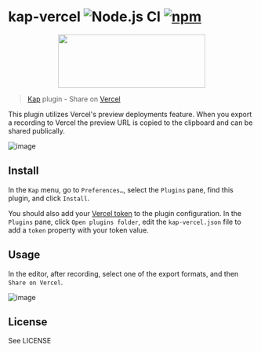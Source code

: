 # kap-vercel ![Node.js CI](https://github.com/delianides/kap-vercel/workflows/Node.js%20CI/badge.svg?branch=master) [![npm](https://img.shields.io/npm/dt/kap-vercel.svg)](https://www.npmjs.com/package/kap-vercel)

<p align="center">
  <img width="300" height="109" src="vercel.png">
</p>

> [Kap](https://github.com/wulkano/kap) plugin - Share on [Vercel](https://vercel.com)

This plugin utilizes Vercel's preview deployments feature. When you export a recording to Vercel the preview URL is copied to the clipboard and can be shared publically.

![image](https://user-images.githubusercontent.com/1020551/127328782-1c095e6a-dac5-443e-a539-bbecc1721a0e.png)

## Install

In the `Kap` menu, go to `Preferences…`, select the `Plugins` pane, find this plugin, and click `Install`.

You should also add your [Vercel token](https://vercel.com/account/tokens) to the plugin configuration.
In the `Plugins` pane, click `Open plugins folder`, edit the `kap-vercel.json` file to add a `token` property with your token value.

## Usage

In the editor, after recording, select one of the export formats, and then `Share on Vercel`.

![image](https://user-images.githubusercontent.com/1020551/127329088-408ff31d-36a3-498d-a996-19f0c26e3822.png)

## License

See LICENSE
